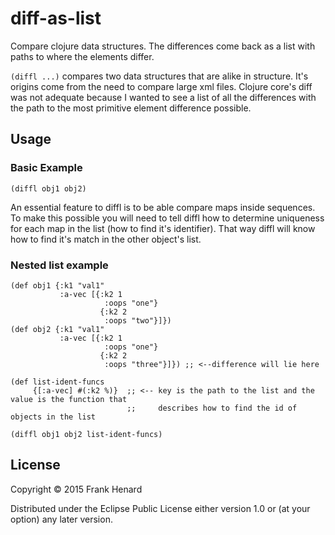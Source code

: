# diff-as-list

Compare clojure data structures. The differences come back as a list with paths to where the elements differ.

`(diffl ...)` compares two data structures that are alike in structure.  It's origins come from the need to compare large xml files.  Clojure core's diff was not adequate because I wanted to see a list of all the differences with the path to the most primitive element difference possible.

## Usage

### Basic Example

    (diffl obj1 obj2)

An essential feature to diffl is to be able compare maps inside sequences.  To make this possible you will need to tell diffl how to determine uniqueness for each map in the list (how to find it's identifier).  That way diffl will know how to find it's match in the other object's list.

### Nested list example

    (def obj1 {:k1 "val1"
               :a-vec [{:k2 1
                         :oops "one"}
                        {:k2 2
                         :oops "two"}]})
    (def obj2 {:k1 "val1"
               :a-vec [{:k2 1
                         :oops "one"}
                        {:k2 2
                         :oops "three"}]}) ;; <--difference will lie here

    (def list-ident-funcs
         {[:a-vec] #(:k2 %)}  ;; <-- key is the path to the list and the value is the function that 
                              ;;     describes how to find the id of objects in the list

    (diffl obj1 obj2 list-ident-funcs)


## License

Copyright © 2015 Frank Henard

Distributed under the Eclipse Public License either version 1.0 or (at
your option) any later version.
